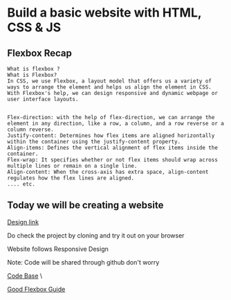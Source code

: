 # Build a basic website with HTML, CSS & JS

## Flexbox Recap

```
What is flexbox ?
What is Flexbox?
In CSS, we use Flexbox, a layout model that offers us a variety of ways to arrange the element and helps us align the element in CSS. With Flexbox's help, we can design responsive and dynamic webpage or user interface layouts.


Flex-direction: with the help of flex-direction, we can arrange the element in any direction, like a row, a column, and a row reverse or a column reverse.
Justify-content: Determines how flex items are aligned horizontally within the container using the justify-content property.
Align-items: Defines the vertical alignment of flex items inside the container.
Flex-wrap: It specifies whether or not flex items should wrap across multiple lines or remain on a single line.
Align-content: When the cross-axis has extra space, align-content regulates how the flex lines are aligned.
.... etc.
```

## Today we will be creating a website

[Design link](https://freewebsitetemplates.com/preview/zerotype/index.html)

Do check the project by cloning and try it out on your browser

Website follows Responsive Design

Note: Code will be shared through github don't worry

[Code Base](https://github.com/AyusofAyush/teachnook-webdev-jun24) \

[Good Flexbox Guide](https://css-tricks.com/snippets/css/a-guide-to-flexbox/)
